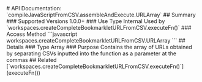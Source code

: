 <link rel="stylesheet" href="/APIDocs/main.css" type="text/css">
<!--Update Table of Contents when creating new pages in the API documentation.-->
# API Documentation: `compileJavaScriptFromCSV.assembleAndExecute.URLArray`
## Summary
### Supported Versions
1.0.0+
### Use Type
Internal  
Used by `workspaces.createCompleteBookmarkletURLFromCSV.executeFn()`
### Access Method
```javascript
workspaces.createCompleteBookmarkletURLFromCSV.URLArray
```
## Details
### Type
Array
### Purpose
Contains the array of URLs obtained by separating CSVs inputted into the function as a parameter at the commas
## Related
[`workspaces.createCompleteBookmarkletURLFromCSV.executeFn()`](executeFn&#40;&#41;)